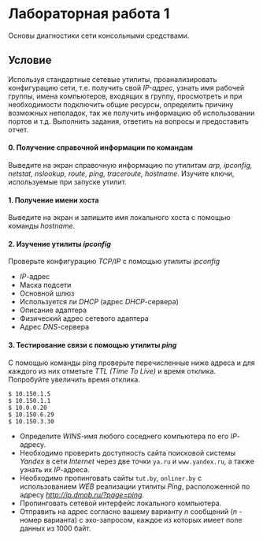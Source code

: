 # Лабораторная работа 1
Основы диагностики сети консольными средствами.

## Условие

Используя стандартные сетевые утилиты, проанализировать конфигурацию сети, т.е. получить свой *IP-адрес*, узнать имя рабочей группы, имена компьютеров, входящих в группу, просмотреть и при необходимости подключить общие ресурсы, определить причину возможных неполадок, так же получить информацию об использовании портов и т.д. Выполнить задания, ответить на вопросы и предоставить отчет.

#### 0. Получение справочной информации по командам
Выведите на экран справочную информацию по утилитам *arp, ipconfig, netstat, nslookup, route, ping, traceroute, hostname*. Изучите ключи, используемые при запуске утилит.

#### 1. Получение имени хоста
Выведите на экран и запишите имя локального хоста с помощью команды *hostname*.

#### 2. Изучение утилиты *ipconfig*
Проверьте конфигурацию *TCP/IP* с помощью утилиты *ipconfig*

* *IP*-адрес
* Маска подсети
* Основной шлюз
* Используется ли *DHCP* (адрес *DHCP*-сервера)
* Описание адаптера
* Физический адрес сетевого адаптера
* Адрес *DNS*-сервера

#### 3. Тестирование связи с помощью утилиты *ping*
С помощью команды ping проверьте перечисленные ниже адреса и для каждого из них отметьте *TTL (Time To Live)* и время отклика. Попробуйте увеличить время отклика.
```
$ 10.150.1.5
$ 10.150.1.1
$ 10.0.0.20
$ 10.150.6.29
$ 10.150.3.30
```
* Определите *WINS*-имя любого соседнего компьютера по его *IP*-адресу.
* Необходимо проверить доступность сайта поисковой системы *Yandex* в сети *Internet* через две точки `ya.ru` и `www.yandex.ru`, а также узнать их *IP*-адреса.
* Необходимо пропинговать сайты `tut.by`, `onliner.by` с использованием *WEB* реализации утилиты *Ping*, расположенной по адресу *http://ip.dmob.ru/?page=ping*. 
* Пропинговать сетевой интерфейс локального компьютера.
* Отправить на адрес согласно вашему варианту *n* сообщений (*n* - номер варианта) с эхо-запросом, каждое из которых имеет поле данных из 1000 байт.